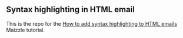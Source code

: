 ## Syntax highlighting in HTML email

This is the repo for the [How to add syntax highlighting to HTML emails](https://maizzle.com/guides/syntax-highlight-code-html-emails/) Maizzle tutorial.
